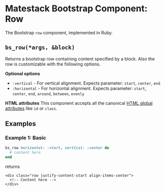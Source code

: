 # Matestack Bootstrap Component: Row

The Bootstrap `row` component, implemented in Ruby.

## `bs_row(*args, &block)`

Returns a bootstrap row containing content specified by a block. Also the row is customizable with the following options.

**Optional options**

* `:vertical` - For vertical alignment. Expects parameter: `start`, `center`, `end`
* `:horizontal` - For horizontal alignment. Expects parameter: `start`, `center`, `end`, `around`, `between`, `evenly`

**HTML attributes** This component accepts all the canonical [HTML global attributes](https://www.w3schools.com/tags/ref_standardattributes.asp) like `id` or `class`.

## Examples

### Example 1: Basic

```ruby
bs_row horizontal: :start, vertical: :center do
  # content here
end
```

returns

```markup
<div class="row justify-content-start align-items-center">
  <!-- Content here -->
</div>
```

